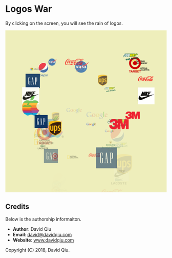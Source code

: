 # Logos War

By clicking on the screen, you will see the rain of logos.

![Logos War Demo](docs/demo.png?raw=true)


## Credits

Below is the authorship informaiton.

  * __Author__:  David Qiu
  * __Email__:   david@davidqiu.com
  * __Website__: www.davidqiu.com

Copyright (C) 2018, David Qiu.

